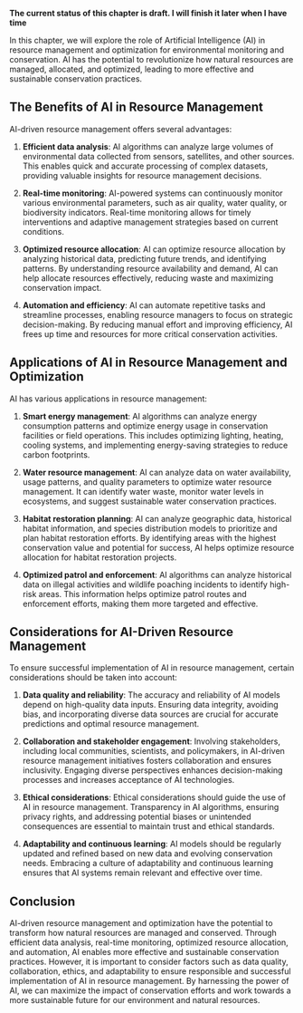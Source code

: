 **The current status of this chapter is draft. I will finish it later when I have time**

In this chapter, we will explore the role of Artificial Intelligence (AI) in resource management and optimization for environmental monitoring and conservation. AI has the potential to revolutionize how natural resources are managed, allocated, and optimized, leading to more effective and sustainable conservation practices.

The Benefits of AI in Resource Management
-----------------------------------------

AI-driven resource management offers several advantages:

1. **Efficient data analysis**: AI algorithms can analyze large volumes of environmental data collected from sensors, satellites, and other sources. This enables quick and accurate processing of complex datasets, providing valuable insights for resource management decisions.

2. **Real-time monitoring**: AI-powered systems can continuously monitor various environmental parameters, such as air quality, water quality, or biodiversity indicators. Real-time monitoring allows for timely interventions and adaptive management strategies based on current conditions.

3. **Optimized resource allocation**: AI can optimize resource allocation by analyzing historical data, predicting future trends, and identifying patterns. By understanding resource availability and demand, AI can help allocate resources effectively, reducing waste and maximizing conservation impact.

4. **Automation and efficiency**: AI can automate repetitive tasks and streamline processes, enabling resource managers to focus on strategic decision-making. By reducing manual effort and improving efficiency, AI frees up time and resources for more critical conservation activities.

Applications of AI in Resource Management and Optimization
----------------------------------------------------------

AI has various applications in resource management:

1. **Smart energy management**: AI algorithms can analyze energy consumption patterns and optimize energy usage in conservation facilities or field operations. This includes optimizing lighting, heating, cooling systems, and implementing energy-saving strategies to reduce carbon footprints.

2. **Water resource management**: AI can analyze data on water availability, usage patterns, and quality parameters to optimize water resource management. It can identify water waste, monitor water levels in ecosystems, and suggest sustainable water conservation practices.

3. **Habitat restoration planning**: AI can analyze geographic data, historical habitat information, and species distribution models to prioritize and plan habitat restoration efforts. By identifying areas with the highest conservation value and potential for success, AI helps optimize resource allocation for habitat restoration projects.

4. **Optimized patrol and enforcement**: AI algorithms can analyze historical data on illegal activities and wildlife poaching incidents to identify high-risk areas. This information helps optimize patrol routes and enforcement efforts, making them more targeted and effective.

Considerations for AI-Driven Resource Management
------------------------------------------------

To ensure successful implementation of AI in resource management, certain considerations should be taken into account:

1. **Data quality and reliability**: The accuracy and reliability of AI models depend on high-quality data inputs. Ensuring data integrity, avoiding bias, and incorporating diverse data sources are crucial for accurate predictions and optimal resource management.

2. **Collaboration and stakeholder engagement**: Involving stakeholders, including local communities, scientists, and policymakers, in AI-driven resource management initiatives fosters collaboration and ensures inclusivity. Engaging diverse perspectives enhances decision-making processes and increases acceptance of AI technologies.

3. **Ethical considerations**: Ethical considerations should guide the use of AI in resource management. Transparency in AI algorithms, ensuring privacy rights, and addressing potential biases or unintended consequences are essential to maintain trust and ethical standards.

4. **Adaptability and continuous learning**: AI models should be regularly updated and refined based on new data and evolving conservation needs. Embracing a culture of adaptability and continuous learning ensures that AI systems remain relevant and effective over time.

Conclusion
----------

AI-driven resource management and optimization have the potential to transform how natural resources are managed and conserved. Through efficient data analysis, real-time monitoring, optimized resource allocation, and automation, AI enables more effective and sustainable conservation practices. However, it is important to consider factors such as data quality, collaboration, ethics, and adaptability to ensure responsible and successful implementation of AI in resource management. By harnessing the power of AI, we can maximize the impact of conservation efforts and work towards a more sustainable future for our environment and natural resources.
